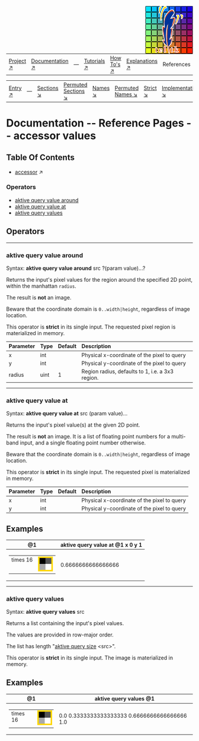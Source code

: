 <img src='../assets/aktive-logo-128.png' style='float:right;'>

||||||||
|---|---|---|---|---|---|---|
|[Project ↗](../../README.md)|[Documentation ↗](../index.md)|&mdash;|[Tutorials ↗](../tutorials.md)|[How To's ↗](../howtos.md)|[Explanations ↗](../explanations.md)|References|

|||||||||
|---|---|---|---|---|---|---|---|
|[Entry ↗](index.md)|&mdash;|[Sections ↘](bysection.md)|[Permuted Sections ↘](bypsection.md)|[Names ↘](byname.md)|[Permuted Names ↘](bypname.md)|[Strict ↘](strict.md)|[Implementations ↘](bylang.md)|

# Documentation -- Reference Pages -- accessor values

## Table Of Contents

  - [accessor](accessor.md) ↗


### Operators

 - [aktive query value around](#query_value_around)
 - [aktive query value at](#query_value_at)
 - [aktive query values](#query_values)

## Operators

---
### <a name='query_value_around'></a> aktive query value around

Syntax: __aktive query value around__ src ?(param value)...?

Returns the input's pixel values for the region around the specified 2D point, within the manhattan `radius`.

The result is __not__ an image.

Beware that the coordinate domain is `0..width|height`, regardless of image location.

This operator is __strict__ in its single input. The requested pixel region is materialized in memory.

|Parameter|Type|Default|Description|
|:---|:---|:---|:---|
|x|int||Physical x-coordinate of the pixel to query|
|y|int||Physical y-coordinate of the pixel to query|
|radius|uint|1|Region radius, defaults to 1, i.e. a 3x3 region.|

---
### <a name='query_value_at'></a> aktive query value at

Syntax: __aktive query value at__ src (param value)...

Returns the input's pixel value(s) at the given 2D point.

The result is __not__ an image. It is a list of floating point numbers for a multi-band input, and a single floating point number otherwise.

Beware that the coordinate domain is `0..width|height`, regardless of image location.

This operator is __strict__ in its single input. The requested pixel is materialized in memory.

|Parameter|Type|Default|Description|
|:---|:---|:---|:---|
|x|int||Physical x-coordinate of the pixel to query|
|y|int||Physical y-coordinate of the pixel to query|

## Examples

|@1|aktive query value at 	@1 x 0 y 1 |
|---|---|
|<table><tr><td valign='top'>times 16</td><td valign='top'><img src='example-00363.gif' alt='@1' style='border:4px solid gold'></td></tr></table>|0.6666666666666666|


---
### <a name='query_values'></a> aktive query values

Syntax: __aktive query values__ src

Returns a list containing the input's pixel values.

The values are provided in row-major order.

The list has length "[aktive query size](accessor_geometry.md#query_size) \<src\>".

This operator is __strict__ in its single input. The image is materialized in memory.


## Examples

|@1|aktive query values 	@1 |
|---|---|
|<table><tr><td valign='top'>times 16</td><td valign='top'><img src='example-00365.gif' alt='@1' style='border:4px solid gold'></td></tr></table>|0.0 0.3333333333333333 0.6666666666666666 1.0|


